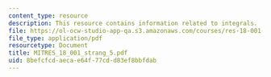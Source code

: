 ```yaml
---
content_type: resource
description: This resource contains information related to integrals.
file: https://ol-ocw-studio-app-qa.s3.amazonaws.com/courses/res-18-001-calculus-online-textbook-spring-2005/8befcfcdaecae64f77cdd83ef8bbfdab_MITRES_18_001_strang_5.pdf
file_type: application/pdf
resourcetype: Document
title: MITRES_18_001_strang_5.pdf
uid: 8befcfcd-aeca-e64f-77cd-d83ef8bbfdab
---
```

